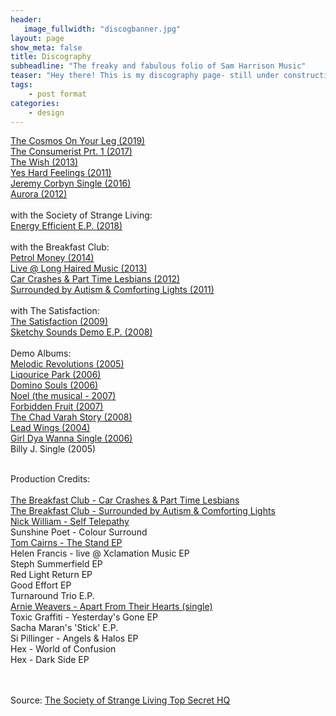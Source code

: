 ```yaml
---
header:
   image_fullwidth: "discogbanner.jpg"
layout: page
show_meta: false
title: Discography
subheadline: "The freaky and fabulous folio of Sam Harrison Music"
teaser: "Hey there! This is my discography page- still under construction as the crow flies, but on the way!!! "
tags:
    - post format
categories:
    - design 
---
```

<!--more-->
 <a href="http://samharrisonmusic.com/pages/discog/cosmos/">The Cosmos On Your Leg (2019)</a><br>
 <a href="http://samharrisonmusic.com/pages/discog/theconsumerist/">The Consumerist Prt. 1 (2017)</a><br>
  <a href="http://samharrisonmusic.com/pages/discog/thewish/">The Wish (2013)</a><br>
 <a href="http://samharrisonmusic.com/pages/discog/yeshardfeelings/">Yes Hard Feelings (2011)</a><br>
  <a href="http://samharrisonmusic.com/pages/discog/ifeellikejeremycorbyn/">Jeremy Corbyn Single (2016)</a><br>
  <a href="http://samharrisonmusic.com/pages/discog/aurora/">Aurora (2012)</a><br><br>
  with the Society of Strange Living:<br>
 <a href="http://samharrisonmusic.com/pages/discog/energyefficientep/">Energy Efficient E.P. (2018)</a><br><br>
  with the Breakfast Club:<br>
  <a href="http://samharrisonmusic.com/pages/discog/breakfastclub/petrolmoney/">Petrol Money (2014)</a><br>
    <a href="http://samharrisonmusic.com/pages/discog/breakfastclub/liveatlonghairedmusic/">Live @ Long Haired Music (2013)</a><br>
  <a href="http://samharrisonmusic.com/pages/discog/breakfastclub/carcrashes/">Car Crashes & Part Time Lesbians (2012)</a><br>
  <a href="http://samharrisonmusic.com/pages/discog/breakfastclub/surroundedbyautism/">Surrounded by Autism & Comforting Lights (2011)</a><br><br>
   with The Satisfaction:<br>
   <a href="http://samharrisonmusic.com/pages/discog/thesatisfaction/album/">The Satisfaction (2009)</a><br>
   <a href="http://samharrisonmusic.com/pages/discog/thesatisfaction/demoes/">Sketchy Sounds Demo E.P. (2008)</a><br>
<br>
   Demo Albums:<br>
   <a href="http://samharrisonmusic.com/pages/discog/melodicrevolutions/">Melodic Revolutions (2005)</a><br>
   <a href="http://samharrisonmusic.com/pages/discog/liquoricepark/">Liqourice Park (2006)</a><br>
   <a href="http://samharrisonmusic.com/pages/discog/dominosouls/">Domino Souls (2006)</a><br>
   <a href="http://samharrisonmusic.com/pages/discog/noel/">Noel (the musical - 2007)</a><br>
   <a href="http://samharrisonmusic.com/pages/discog/forbiddenfruit/">Forbidden Fruit (2007)</a><br>
   <a href="http://samharrisonmusic.com/pages/discog/chadvarahstory/">The Chad Varah Story (2008)</a><br>
   <a href="http://samharrisonmusic.com/pages/discog/leadwings/">Lead Wings (2004)</a><br>
   <a href="http://samharrisonmusic.com/pages/discog/girldyawanna/">Girl Dya Wanna Single (2006)</a><br>
    Billy J. Single (2005)<br>
 
<br>
Production Credits:<br><br>
<a href="http://samharrisonmusic.com/pages/discog/breakfastclub/carcrashes/">The Breakfast Club - Car Crashes & Part Time Lesbians</a><br>
<a href="http://samharrisonmusic.com/pages/discog/breakfastclub/surroundedbyautism/">The Breakfast Club - Surrounded by Autism & Comforting Lights</a><br>
<a href="http://samharrisonmusic.com/pages/discog/artists/nickwilliam/">Nick William - Self Telepathy</a><br>
Sunshine Poet - Colour Surround<br>
<a href="http://samharrisonmusic.com/pages/discog/artists/tomcairns/thestand/">Tom Cairns - The Stand EP</a><br>
Helen Francis - live @ Xclamation Music EP<br>
Steph Summerfield EP<br>
Red Light Return EP <br>
Good Effort EP <br>
Turnaround Trio E.P.<br>
<a href="http://samharrisonmusic.com/pages/discog/artists/arnieweavers/">Arnie Weavers - Apart From Their Hearts (single)</a><br>
Toxic Graffiti - Yesterday's Gone EP<br>
Sacha Maran's 'Stick' E.P. <br>
Si Pillinger - Angels & Halos EP<br>
Hex - World of Confusion<br>
Hex - Dark Side EP<br><br><br>
  

Source: [The Society of Strange Living Top Secret HQ](https://youtu.be/viif2vhaSUM)
